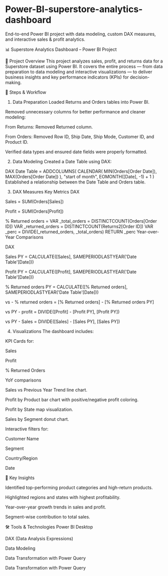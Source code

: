 # Power-BI-superstore-analytics-dashboard
End-to-end Power BI project with data modeling, custom DAX measures, and interactive sales &amp; profit analytics.

📊 Superstore Analytics Dashboard – Power BI Project

📌 Project Overview
This project analyzes sales, profit, and returns data for a Superstore dataset using Power BI.
It covers the entire process — from data preparation to data modeling and interactive visualizations — to deliver business insights and key performance indicators (KPIs) for decision-making.

🔧 Steps & Workflow
1. Data Preparation
Loaded Returns and Orders tables into Power BI.

Removed unnecessary columns for better performance and cleaner modeling:

From Returns: Removed Returned column.

From Orders: Removed Row ID, Ship Date, Ship Mode, Customer ID, and Product ID.

Verified data types and ensured date fields were properly formatted.

2. Data Modeling
Created a Date Table using DAX:

DAX
Date Table =
ADDCOLUMNS(
    CALENDAR(
        MIN(Orders[Order Date]),
        MAX(Orders[Order Date])
    ),
    "start of month", EOMONTH([Date], -1) + 1
)
Established a relationship between the Date Table and Orders table.

3. DAX Measures
Key Metrics
DAX

Sales = SUM(Orders[Sales])

Profit = SUM(Orders[Profit])

% Returned orders =
VAR _total_orders = DISTINCTCOUNT(Orders[Order ID])
VAR _returned_orders = DISTINCTCOUNT(Returns2[Order ID])
VAR _perc = DIVIDE(_returned_orders, _total_orders)
RETURN _perc
Year-over-Year Comparisons

DAX

Sales PY = CALCULATE([Sales], SAMEPERIODLASTYEAR('Date Table'[Date]))

Profit PY = CALCULATE([Profit], SAMEPERIODLASTYEAR('Date Table'[Date]))

% Returned orders PY =
CALCULATE([% Returned orders], SAMEPERIODLASTYEAR('Date Table'[Date]))


vs - % returned orders = [% Returned orders] - [% Returned orders PY]

vs PY - profit = DIVIDE([Profit] - [Profit PY], [Profit PY])

vs PY - Sales = DIVIDE([Sales] - [Sales PY], [Sales PY])


4. Visualizations
The dashboard includes:

KPI Cards for:

Sales

Profit

% Returned Orders

YoY comparisons

Sales vs Previous Year Trend line chart.

Profit by Product bar chart with positive/negative profit coloring.

Profit by State map visualization.

Sales by Segment donut chart.

Interactive filters for:

Customer Name

Segment

Country/Region

Date

🎯 Key Insights

Identified top-performing product categories and high-return products.

Highlighted regions and states with highest profitability.

Year-over-year growth trends in sales and profit.

Segment-wise contribution to total sales.


🛠 Tools & Technologies
Power BI Desktop

DAX (Data Analysis Expressions)

Data Modeling

Data Transformation with Power Query



Data Transformation with Power Query
